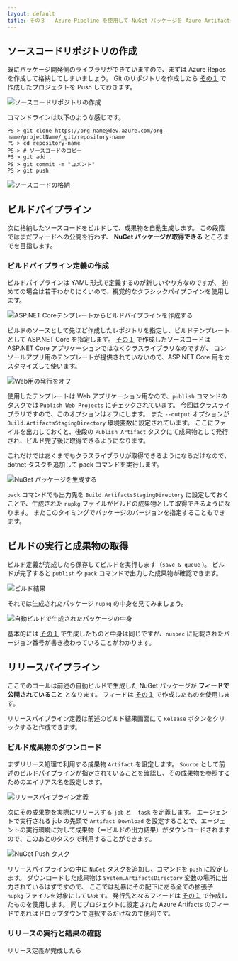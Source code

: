```yaml
---
layout: default
title: その３ - Azure Pipeline を使用して NuGet パッケージを Azure Artifacts に自動リリースする
---
```


## ソースコードリポジトリの作成

既にパッケージ開発側のライブラリができていますので、まずは Azure Repos を作成して格納してしまいましょう。
Git のリポジトリを作成したら [その１](./contents2.md) で作成したプロジェクトを Push しておきます。

![ソースコードリポジトリの作成](./images/create-repo.png)

コマンドラインは以下のような感じです。

```pwsh
PS > git clone https://org-name@dev.azure.com/org-name/projectName/_git/repository-name
PS > cd repository-name
PS > # ソースコードのコピー
PS > git add .
PS > git commit -m "コメント"
PS > git push
```

![ソースコードの格納](./images/source-code-repository.png)

## ビルドパイプライン

次に格納したソースコードをビルドして、成果物を自動生成します。
この段階ではまだフィードへの公開を行わず、 **NuGet パッケージが取得できる** ところまでを目指します。 

### ビルドパイプライン定義の作成

ビルドパイプラインは YAML 形式で定義するのが新しいやり方なのですが、
初めての場合は若干わかりにくいので、視覚的なクラシックパイプラインを使用します。

![ASP.NET Coreテンプレートからビルドパイプラインを作成する](./images/create-subscriber-build-pipeline.png)

ビルドのソースとして先ほど作成したレポジトリを指定し、ビルドテンプレートとして ASP.NET Core を指定します。
[その１](./contents1.md) で作成したソースコードは ASP.NET Core アプリケーションではなくクラスライブラリなのですが、
コンソールアプリ用のテンプレートが提供されていないので、ASP.NET Core 用をカスタマイズして使います。

![Web用の発行をオフ](./images/publish-classlibrary-projects.png)

使用したテンプレートは Web アプリケーション用なので、`publish` コマンドのタスクでは `Publish Web Projects` にチェックされています。
今回はクラスライブラリですので、このオプションはオフにします。
また `--output` オプションが `Build.ArtifactsStagingDirectory` 環境変数に設定されています。
ここにファイルを出力しておくと、後段の `Publish Artifact` タスクにて成果物として発行され、ビルド完了後に取得できるようになります。

これだけではあくまでもクラスライブラリが取得できるようになるだけなので、dotnet タスクを追加して pack コマンドを実行します。

![NuGet パッケージを生成する](./images/package-classlibrary-projects.png)

`pack` コマンドでも出力先を `Build.ArtifactsStagingDirectory` に設定しておくことで、生成された `nupkg` ファイルがビルドの成果物として取得できるようになります。
またこのタイミングでパッケージのバージョンを指定することもできます。

## ビルドの実行と成果物の取得

ビルド定義が完成したら保存してビルドを実行します（`save & queue` )。
ビルドが完了すると `publish` や `pack` コマンドで出力した成果物が確認できます。

![ビルド結果](./images/classlibrary-build-results.png)

それでは生成されたパッケージ `nupkg` の中身を見てみましょう。

![自動ビルドで生成されたパッケージの中身](./images/inside-nupkg-cicd.png)

基本的には [その１](./contents1.md) で生成したものと中身は同じですが、`nuspec` に記載されたバージョン番号が書き換わっていることがわかります。

## リリースパイプライン

ここでのゴールは前述の自動ビルドで生成した NuGet パッケージが **フィードで公開されていること** となります。
フィードは [その１](./contents1.md) で作成したものを使用します。

リリースパイプライン定義は前述のビルド結果画面にて `Release` ボタンをクリックすると作成できます。

### ビルド成果物のダウンロード

まずリリース処理で利用する成果物 `Artifact` を設定します。
`Source` として前述のビルドパイプラインが指定されていることを確認し、その成果物を参照するためのエイリアス名を設定します。

![リリースパイプライン定義](./images/classlibrary-release-pipeline.png)

次にその成果物を実際にリリースする `job` と　`task` を定義します。
エージェントで実行される job の先頭で `Artifact Download` を設定することで、エージェントの実行環境に対して成果物（＝ビルドの出力結果）がダウンロードされますので、このあとのタスクで利用することができます。

![NuGet Push タスク](./images/nuget-push-cicd.png)

リリースパイプラインの中に `NuGet` タスクを追加し、コマンドを `push` に設定します。
ダウンロードした成果物は `System.ArtifactsDirectory` 変数の場所に出力されているはずですので、
ここでは乱暴にその配下にある全ての拡張子 `nupkg` ファイルを対象にしています。
発行先となるフィードは [その１](./contents1.md) で作成したものを使用します。
同じプロジェクトに設定された Azure Artifacts のフィードであればドロップダウンで選択するだけなので便利です。

### リリースの実行と結果の確認

リリース定義が完成したら





